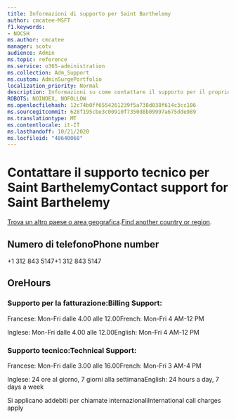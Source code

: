 ```yaml
---
title: Informazioni di supporto per Saint Barthelemy
author: cmcatee-MSFT
f1.keywords:
- NOCSH
ms.author: cmcatee
manager: scotv
audience: Admin
ms.topic: reference
ms.service: o365-administration
ms.collection: Adm_Support
ms.custom: AdminSurgePortfolio
localization_priority: Normal
description: Informazioni su come contattare il supporto per il proprio paese o area geografica.
ROBOTS: NOINDEX, NOFOLLOW
ms.openlocfilehash: 12c74b0ff6554261239f5a738d038f614c3cc106
ms.sourcegitcommit: 628f195cbe3c00910f7350d8b09997a675dde989
ms.translationtype: MT
ms.contentlocale: it-IT
ms.lasthandoff: 10/21/2020
ms.locfileid: "48640068"
---
```

# <a name="contact-support-for-saint-barthelemy"></a><span data-ttu-id="10fe5-103">Contattare il supporto tecnico per Saint Barthelemy</span><span class="sxs-lookup"><span data-stu-id="10fe5-103">Contact support for Saint Barthelemy</span></span>

<span data-ttu-id="10fe5-104">[Trova un altro paese o area geografica](../contact-support-for-business-products.md).</span><span class="sxs-lookup"><span data-stu-id="10fe5-104">[Find another country or region](../contact-support-for-business-products.md).</span></span>

## <a name="phone-number"></a><span data-ttu-id="10fe5-105">Numero di telefono</span><span class="sxs-lookup"><span data-stu-id="10fe5-105">Phone number</span></span>
<span data-ttu-id="10fe5-106">+1 312 843 5147</span><span class="sxs-lookup"><span data-stu-id="10fe5-106">+1 312 843 5147</span></span>

## <a name="hours"></a><span data-ttu-id="10fe5-107">Ore</span><span class="sxs-lookup"><span data-stu-id="10fe5-107">Hours</span></span>
### <a name="billing-support"></a><span data-ttu-id="10fe5-108">Supporto per la fatturazione:</span><span class="sxs-lookup"><span data-stu-id="10fe5-108">Billing Support:</span></span>

<span data-ttu-id="10fe5-109">Francese: Mon-Fri dalle 4.00 alle 12.00</span><span class="sxs-lookup"><span data-stu-id="10fe5-109">French: Mon-Fri 4 AM-12 PM</span></span>

<span data-ttu-id="10fe5-110">Inglese: Mon-Fri dalle 4.00 alle 12.00</span><span class="sxs-lookup"><span data-stu-id="10fe5-110">English: Mon-Fri 4 AM-12 PM</span></span>

### <a name="technical-support"></a><span data-ttu-id="10fe5-111">Supporto tecnico:</span><span class="sxs-lookup"><span data-stu-id="10fe5-111">Technical Support:</span></span>

<span data-ttu-id="10fe5-112">Francese: Mon-Fri dalle 3.00 alle 16.00</span><span class="sxs-lookup"><span data-stu-id="10fe5-112">French: Mon-Fri 3 AM-4 PM</span></span>

<span data-ttu-id="10fe5-113">Inglese: 24 ore al giorno, 7 giorni alla settimana</span><span class="sxs-lookup"><span data-stu-id="10fe5-113">English: 24 hours a day, 7 days a week</span></span>

<span data-ttu-id="10fe5-114">Si applicano addebiti per chiamate internazionali</span><span class="sxs-lookup"><span data-stu-id="10fe5-114">International call charges apply</span></span>
